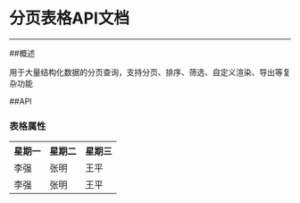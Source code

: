 # 分页表格API文档
-----

##概述 

用于大量结构化数据的分页查询，支持分页、排序、筛选、自定义渲染、导出等复杂功能

##API

### 表格属性
<table>
    <tr>
        <th>星期一</th>
        <th>星期二</th>
        <th>星期三</th>
    </tr>
    <tr>
        <td>李强</td>
        <td>张明</td>
        <td>王平</td>
    </tr>
    <tr>
        <td>李强</td>
        <td>张明</td>
        <td>王平</td>
    </tr>
</table>

